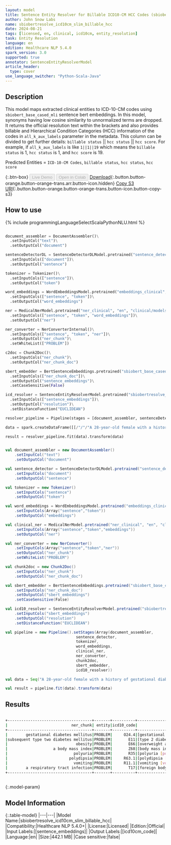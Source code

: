 ```yaml
---
layout: model
title: Sentence Entity Resolver for Billable ICD10-CM HCC Codes (sbiobertresolve_icd10cm_slim_billable_hcc)
author: John Snow Labs
name: sbiobertresolve_icd10cm_slim_billable_hcc
date: 2024-08-21
tags: [licensed, en, clinical, icd10cm, entity_resolution]
task: Entity Resolution
language: en
edition: Healthcare NLP 5.4.0
spark_version: 3.0
supported: true
annotator: SentenceEntityResolverModel
article_header:
  type: cover
use_language_switcher: "Python-Scala-Java"
---
```


## Description

This model maps extracted clinical entities to ICD-10-CM codes using `sbiobert_base_cased_mli` sentence bert embeddings. In this model, synonyms having low cosine similarity to unnormalized terms are dropped. It returns the official resolution text within the brackets and also provides billable and Hierarchical Condition Categories (HCC) information of the codes in `all_k_aux_labels` parameter in the metadata. This column can be divided to get further details: `billable status` || `hcc status` || `hcc score`. For example, if `all_k_aux_labels` is like `1||1||19` which means the `billable status` is 1, `hcc status` is 1, and `hcc score` is 19.

Predicted Entities = `ICD-10-CM Codes`, `billable status`, `hcc status`, `hcc score`

{:.btn-box}
<button class="button button-orange" disabled>Live Demo</button>
<button class="button button-orange" disabled>Open in Colab</button>
[Download](https://s3.amazonaws.com/auxdata.johnsnowlabs.com/clinical/models/sbiobertresolve_icd10cm_slim_billable_hcc_en_5.4.0_3.0_1724248738884.zip){:.button.button-orange.button-orange-trans.arr.button-icon.hidden}
[Copy S3 URI](s3://auxdata.johnsnowlabs.com/clinical/models/sbiobertresolve_icd10cm_slim_billable_hcc_en_5.4.0_3.0_1724248738884.zip){:.button.button-orange.button-orange-trans.button-icon.button-copy-s3}

## How to use



<div class="tabs-box" markdown="1">
{% include programmingLanguageSelectScalaPythonNLU.html %}
  
```python

document_assembler = DocumentAssembler()\
  .setInputCol("text")\
  .setOutputCol("document")

sentenceDetectorDL = SentenceDetectorDLModel.pretrained("sentence_detector_dl_healthcare", "en", "clinical/models")\
  .setInputCols(["document"])\
  .setOutputCol("sentence")

tokenizer = Tokenizer()\
  .setInputCols(["sentence"])\
  .setOutputCol("token")

word_embeddings = WordEmbeddingsModel.pretrained("embeddings_clinical", "en", "clinical/models")\
  .setInputCols(["sentence", "token"])\
  .setOutputCol("word_embeddings")

ner = MedicalNerModel.pretrained("ner_clinical", "en", "clinical/models")\
  .setInputCols(["sentence", "token", "word_embeddings"])\
  .setOutputCol("ner")

ner_converter = NerConverterInternal()\
  .setInputCols(["sentence", "token", "ner"])\
  .setOutputCol("ner_chunk")\
  .setWhiteList(["PROBLEM"])

c2doc = Chunk2Doc()\
  .setInputCols("ner_chunk")\
  .setOutputCol("ner_chunk_doc")

sbert_embedder = BertSentenceEmbeddings.pretrained("sbiobert_base_cased_mli", "en", "clinical/models")\
  .setInputCols(["ner_chunk_doc"])\
  .setOutputCol("sentence_embeddings")\
  .setCaseSensitive(False)

icd_resolver = SentenceEntityResolverModel.pretrained("sbiobertresolve_icd10cm_slim_billable_hcc", "en", "clinical/models")\
  .setInputCols(["sentence_embeddings"])\
  .setOutputCol("resolution")\
  .setDistanceFunction("EUCLIDEAN")

resolver_pipeline = Pipeline(stages = [document_assembler, sentenceDetectorDL, tokenizer, word_embeddings, ner, ner_converter, c2doc, sbert_embedder, icd_resolver])

data = spark.createDataFrame([[/"/"/"A 28-year-old female with a history of gestational diabetes mellitus diagnosed eight years prior to presentation and subsequent type two diabetes mellitus, associated with obesity with a body mass index (BMI) of 33.5 kg/m2, presented with a one-week history of polyuria, polydipsia, and vomiting. Two weeks prior to presentation, she was treated with a five-day course of amoxicillin for a respiratory tract infection./"/"/"]]).toDF("text")

result = resolver_pipeline.fit(data).transform(data)

```
```scala

val document_assembler = new DocumentAssembler()
    .setInputCol("text")
    .setOutputCol("document")

val sentence_detector = SentenceDetectorDLModel.pretrained("sentence_detector_dl_healthcare","en","clinical/models")
    .setInputCols("document")
    .setOutputCol("sentence")

val tokenizer = new Tokenizer()
    .setInputCols("sentence")
    .setOutputCol("token")

val word_embeddings = WordEmbeddingsModel.pretrained("embeddings_clinical", "en", "clinical/models")
    .setInputCols(Array("sentence","token"))
    .setOutputCol("embeddings")

val clinical_ner = MedicalNerModel.pretrained("ner_clinical", "en", "clinical/models")
    .setInputCols(Array("sentence","token","embeddings"))
    .setOutputCol("ner")

val ner_converter = new NerConverter()
    .setInputCols(Array("sentence","token","ner"))
    .setOutputCol("ner_chunk")
    .setWhiteList("PROBLEM")

val chunk2doc = new Chunk2Doc()
    .setInputCols("ner_chunk")
    .setOutputCol("ner_chunk_doc")

val sbert_embedder = BertSentenceEmbeddings.pretrained("sbiobert_base_cased_mli","en","clinical/models")
    .setInputCols("ner_chunk_doc")
    .setOutputCol("sbert_embeddings")
    .setCaseSensitive(False)

val icd10_resolver = SentenceEntityResolverModel.pretrained("sbiobertresolve_icd10cm_slim_billable_hcc","en", "clinical/models")
    .setInputCols("sbert_embeddings") 
    .setOutputCol("resolution")
    .setDistanceFunction("EUCLIDEAN")

val pipeline = new Pipeline().setStages(Array(document_assembler, 
                               sentence_detector, 
                               tokenizer, 
                               word_embeddings, 
                               clinical_ner, 
                               ner_converter, 
                               chunk2doc, 
                               sbert_embedder, 
                               icd10_resolver))

val data = Seq("A 28-year-old female with a history of gestational diabetes mellitus diagnosed eight years prior to presentation and subsequent type two diabetes mellitus, associated with obesity with a body mass index (BMI) of 33.5 kg/m2, presented with a one-week history of polyuria, polydipsia, and vomiting. Two weeks prior to presentation, she was treated with a five-day course of amoxicillin for a respiratory tract infection.").toDS().toDF("text")

val result = pipeline.fit(data).transform(data)

```
</div>

## Results

```bash

+-------------------------------------+-------+----------+---------------------------------------------------------------------------+---------------------------------------------------------------------------+---------------------------------------------------------------------------+
|                            ner_chunk| entity|icd10_code|                                                                resolutions|                                                                  all_codes|                                                                   hcc_list|
+-------------------------------------+-------+----------+---------------------------------------------------------------------------+---------------------------------------------------------------------------+---------------------------------------------------------------------------+
|        gestational diabetes mellitus|PROBLEM|     O24.4|[gestational diabetes mellitus [gestational diabetes mellitus], gestatio...|[O24.4, O24.41, Z86.32, O24.11, O24.81, P70.2, O24.01, O24.42, O24.414, ...|[0||0||0, 0||0||0, 1||0||0, 0||0||0, 0||0||0, 1||0||0, 0||0||0, 0||0||0,...|
|subsequent type two diabetes mellitus|PROBLEM|       E11|[type 2 diabetes mellitus [type 2 diabetes mellitus], type 2 diabetes me...|[E11, E11.62, E11.5, E11.69, E11.59, E09, E11.6, E11.8, E11.4, E11.628, ...|[0||0||0, 0||0||0, 0||0||0, 1||1||18, 1||1||18, 0||0||0, 0||0||0, 1||1||...|
|                              obesity|PROBLEM|       E66|[overweight and obesity [overweight and obesity], overweight [overweight...|[E66, E66.3, E66.8, E66.0, E66.1, E88.81, E66.09, E66.01, E34.4, E66.9, ...|[0||0||0, 1||0||0, 1||0||0, 0||0||0, 1||0||0, 1||0||0, 1||0||0, 1||1||22...|
|                    a body mass index|PROBLEM|       Z68|[body mass index [bmi] [body mass index [bmi]], localized adiposity [loc...|[Z68, E65, L02.221, Z96.81, Y92.81, Y93.75, L02.23, L02.22, M67.49, R73,...|[0||0||0, 1||0||0, 1||0||0, 1||0||0, 0||0||0, 1||0||0, 0||0||0, 0||0||0,...|
|                             polyuria|PROBLEM|       R35|[polyuria [polyuria], nocturnal polyuria [nocturnal polyuria], other pol...|[R35, R35.81, R35.89, R35.8, R31, R30.0, E72.01, R80, R34, R82.4, R82.99...|[0||0||0, 1||0||0, 1||0||0, 0||0||0, 0||0||0, 1||0||0, 1||1||23, 0||0||0...|
|                           polydipsia|PROBLEM|     R63.1|[polydipsia [polydipsia], polyhydramnios [polyhydramnios], parasomnia [p...|[R63.1, O40, G47.5, R63.2, R00.2, G47.1, G47.13, F51.11, G47.19, L68.3, ...|[1||0||0, 0||0||0, 0||0||0, 1||0||0, 1||0||0, 0||0||0, 1||0||0, 1||0||0,...|
|                             vomiting|PROBLEM|     R11.1|[vomiting [vomiting], cyclical vomiting [cyclical vomiting], nausea [nau...|[R11.1, G43.A, R11.0, R11, R11.14, R11.12, R23.1, G47.51, R11.10, H57.03...|[0||0||0, 0||0||0, 1||0||0, 0||0||0, 1||0||0, 1||0||0, 1||0||0, 1||0||0,...|
|        a respiratory tract infection|PROBLEM|       T17|[foreign body in respiratory tract [foreign body in respiratory tract], ...|[T17, T81.4, T81.81, J95.851, T17.8, Z87.0, J44.0, J06, T81.44, Z22, T17...|[0||0||0, 0||0||0, 0||0||0, 1||1||114, 0||0||0, 0||0||0, 1||1||111, 0||0...|
+-------------------------------------+-------+----------+---------------------------------------------------------------------------+---------------------------------------------------------------------------+---------------------------------------------------------------------------+
 
```

{:.model-param}
## Model Information

{:.table-model}
|---|---|
|Model Name:|sbiobertresolve_icd10cm_slim_billable_hcc|
|Compatibility:|Healthcare NLP 5.4.0+|
|License:|Licensed|
|Edition:|Official|
|Input Labels:|[sentence_embeddings]|
|Output Labels:|[icd10cm_code]|
|Language:|en|
|Size:|442.1 MB|
|Case sensitive:|false|
